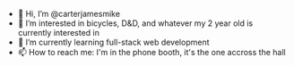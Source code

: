 - 👋 Hi, I’m @carterjamesmike
- 👀 I’m interested in bicycles, D&D, and whatever my 2 year old is currently interested in
- 🌱 I’m currently learning full-stack web development
- 📫 How to reach me: I'm in the phone booth, it's the one accross the hall

<!---
carterjamesmike/carterjamesmike is a ✨ special ✨ repository because its `README.md` (this file) appears on your GitHub profile.
You can click the Preview link to take a look at your changes.
--->
